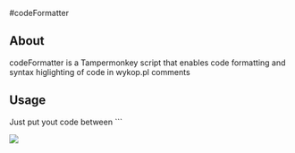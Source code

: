 #codeFormatter

## About

codeFormatter is a Tampermonkey script that enables code formatting
and syntax higlighting of code in wykop.pl comments

## Usage

Just put yout code between \`\`\`

![](http://i.imgur.com/VfDwfBV.gif)

